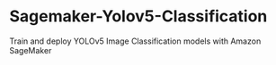 # Sagemaker-Yolov5-Classification
Train and deploy YOLOv5 Image Classification models with Amazon SageMaker
